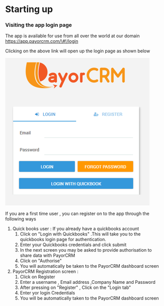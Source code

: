 # Starting up

### Visiting the app login page

The app is available for use from all over the world at our domain [https://app.payorcrm.com/\#!/login ](https://app.payorcrm.com/#!/login)

Clicking on the above link will open up the login page as shown below

![](/assets/loginscreen.PNG)

If you are a first time user , you can register on to the app through the following ways

1. Quick books user : If you already have a quickbooks account 
   1. Click on "Login with Quickbooks" .This will take you to the quickbooks login page for authentication.
   2. Enter your Quickbooks credentials and click submit
   3. In the next screen you may be asked to provide authorisation to share data with PayorCRM
   4. Click on "Authorise"
   5. You will automatically be taken to the PayorCRM dashboard screen
2. PayorCRM Registration screen : 
   1. Click on Register
   2. Enter a username , Email address ,Company Name and Password
   3. After pressing on "Register" , Click on the "Login tab" 
   4. Enter yor login Credentials
   5. You will be automatically taken to the PayorCRM dashboard screen



